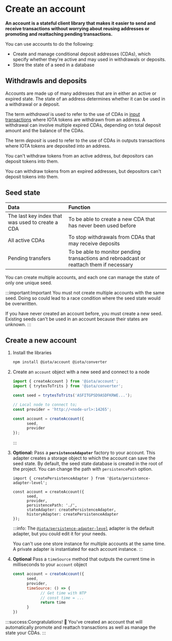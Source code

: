 # Create an account

**An account is a stateful client library that makes it easier to send and receive transactions without worrying about reusing addresses or promoting and reattaching pending transactions.**

You can use accounts to do the following:

* Create and manage conditional deposit addresses (CDAs), which specify whether they're active and may used in withdrawals or deposits.
* Store the state of a seed in a database

## Withdrawls and deposits

Accounts are made up of many addresses that are in either an active or expired state. The state of an address determines whether it can be used in a withdrawal or a deposit.

The term _withdrawal_ is used to refer to the use of CDAs in [input transactions](root://iota-basics/0.1/concepts/bundles-and-transactions.md) where IOTA tokens are withdrawn from an address. A withdrawal can involve multiple expired CDAs, depending on total deposit amount and the balance of the CDAs.

The term _deposit_ is used to refer to the use of CDAs in outputs transactions where IOTA tokens are deposited into an address.

You can't withdraw tokens from an active address, but depositors can deposit tokens into them.

You can withdraw tokens from an expired addresses, but depositors can't deposit tokens into them.

## Seed state

|**Data**| **Function**|
|:-----------------|:----------|
|The last key index that was used to create a CDA| To be able to create a new CDA that has never been used before|
|All active CDAs|To stop withdrawals from CDAs that may receive deposits|
|Pending transfers| To be able to monitor pending transactions and rebroadcast or reattach them if necessary|

You can create multiple accounts, and each one can manage the state of only one unique seed.

:::important:Important
You must not create multiple accounts with the same seed. Doing so could lead to a race condition where the seed state would be overwritten.

If you have never created an account before, you must create a new seed. Existing seeds can't be used in an account because their states are unknown.
:::

## Create a new account

1. Install the libraries

    ```bash
    npm install @iota/account @iota/converter
    ```

2. Create an `account` object with a new seed and connect to a node
   
   ```js
   import { createAccount } from '@iota/account';
   import { trytesToTrits } from '@iota/converter';

   const seed = trytesToTrits('ASFITGPSD9ASDFKRWE...');

   // Local node to connect to;
   const provider = 'http://<node-url>:14265';

   const account = createAccount({
         seed,
         provider
   });
   ```
    :::

3. **Optional:** Pass a **`persistenceAdapater`** factory to your account. This adapter creates a storage object to which the account can save the seed state. By default, the seed state database is created in the root of the project. You can change the path with `persistencePath` option.

   ```JS
   import { createPersistenceAdapter } from '@iota/persistence-adapter-level';

   const account = createAccount({
         seed,
         provider,
         persistencePath: './',
         stateAdapter: createPersistenceAdapter,
         historyAdapter: createPersistenceAdapter
   });
   ```

   :::info:
    The [`@iota/persistence-adapter-level`](https://github.com/iotaledger/iota.js/tree/next/packages/persistence-adapter-level) adapter is the default adapter, but you could edit it for your needs.

    You can't use one store instance for multiple accounts at the same time. A private adapter is instantiated for each account instance.
    :::

4. **Optional** Pass a `timeSource` method that outputs the current time in milliseconds to your `account` object

   ```js
   const account = createAccount({
         seed,
         provider,
         timeSource: () => {
               // Get time with NTP
               // const time = ...
               return time
         }
   })
   ```

:::success:Congratulations! :tada:
You've created an account that will automatically promote and reattach transactions as well as manage the state your CDAs.
:::

